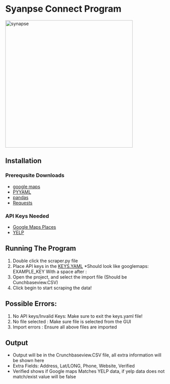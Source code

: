 # Syanpse Connect Program 
<img src="https://github.com/Web-Cam/WebScraper/blob/master/synapse.jpg" alt="synapse" width="400" height="400">

## Installation

### Prerequsite Downloads
* [google maps](https://pypi.org/project/googlemaps/)
* [PYYAML](https://pypi.org/project/PyYAML/)
* [pandas](https://pypi.org/project/pandas/)
* [Requests](https://pypi.org/project/requests/)
### API Keys Needed
* [Google Maps Places](https://developers.google.com/places/web-service/get-api-key)
* [YELP](https://www.yelp.com/developers)

## Running The Program
1. Double click the scraper.py file
2. Place API keys in the [KEYS.YAML](keys.yaml)
*Should look like googlemaps: EXAMPLE_KEY With a space after :
3. Open the project, and select the import file (Should be Cunchbaseview.CSV)
4. Click begin to start scraping the data!

## Possible Errors:
1. No API keys/Invalid Keys: Make sure to exit the keys.yaml file!
2. No file selected : Make sure file is selected from the GUI
3. Import errors : Ensure all above files are imported

## Output
* Output will be in the Crunchbaseview.CSV file, all extra information will be shown here
* Extra Fields: Address, Lat/LONG, Phone, Website, Verified
* Verified shows if Google maps Matches YELP data, if yelp data does not match/exist value will be false
